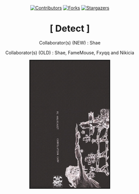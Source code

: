 <div align="center">
  
[![Contributors][contributors-shield]][contributors-url]
[![Forks][forks-shield]][forks-url]
[![Stargazers][stars-shield]][stars-url]
  
# [ Detect ]
  
Collaborator(s) (NEW) : Shae
  
Collaborator(s) (OLD) : Shae, FameMouse, Fxyqq and Nikicia
  
<img src="https://github.com/qe7/Detect-Client/blob/main/Logo.png?1" alt="logo" width="50%" />
  

[contributors-shield]: https://img.shields.io/github/contributors/qe7/Detect-Client.svg?style=for-the-badge
[contributors-url]: https://github.com/qe7/Detect-Client/graphs/contributors
[forks-shield]: https://img.shields.io/github/forks/qe7/Detect-Client.svg?style=for-the-badge
[forks-url]: https://github.com/qe7/Detect-Client/network/members
[stars-shield]: https://img.shields.io/github/stars/qe7/Detect-Client.svg?style=for-the-badge
[stars-url]: https://github.com/qe7/Detect-Client/stargazers

